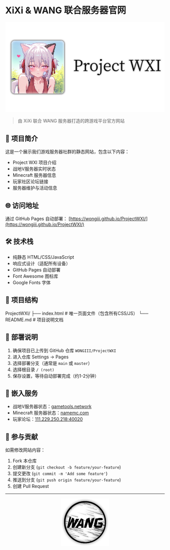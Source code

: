 # XiXi & WANG 联合服务器官网

![Project WXI Logo](https://github.com/WONGIII/picx-images-hosting/raw/master/1000021583.5q7ni8klm5.png)

> 由 XiXi 联合 WANG 服务器打造的跨游戏平台官方网站

## 🚀 项目简介

这是一个展示我们游戏服务器社群的静态网站，包含以下内容：
- Project WXI 项目介绍
- 战地V服务器实时状态
- Minecraft 服务器信息
- 玩家社区论坛链接
- 服务器维护与活动信息

## 🌐 访问地址

通过 GitHub Pages 自动部署：
[https://wongiii.github.io/ProjectWXI/](https://wongiii.github.io/ProjectWXI/)

## 🛠️ 技术栈

- 纯静态 HTML/CSS/JavaScript
- 响应式设计（适配所有设备）
- GitHub Pages 自动部署
- Font Awesome 图标库
- Google Fonts 字体

## 📂 项目结构
ProjectWXI/
├── index.html # 唯一页面文件（包含所有CSS/JS）
└── README.md # 项目说明文档

## 🚀 部署说明

1. 确保项目已上传到 GitHub 仓库 `WONGIII/ProjectWXI`
2. 进入仓库 Settings → Pages
3. 选择部署分支（通常是 `main` 或 `master`）
4. 选择根目录 `/ (root)`
5. 保存设置，等待自动部署完成（约1-2分钟）

## 🔗 嵌入服务

- 战地V服务器状态：[gametools.network](https://gametools.network)
- Minecraft 服务器状态：[namemc.com](https://namemc.com)
- 玩家论坛：[111.229.250.218:40020](http://111.229.250.218:40020/)

## 🤝 参与贡献

如需修改网站内容：
1. Fork 本仓库
2. 创建新分支 (`git checkout -b feature/your-feature`)
3. 提交更改 (`git commit -m 'Add some feature'`)
4. 推送到分支 (`git push origin feature/your-feature`)
5. 创建 Pull Request

---

<p align="center">
  <img src="https://github.com/WONGIII/picx-images-hosting/raw/master/1000021619.41yalp3fs9.png" alt="WANG Logo" width="150">
</p>
